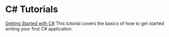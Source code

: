 # C# Tutorials

[Getting Started with C#](getting-started/intro.md)
This tutorial covers the basics of how to get started writing your first C# application. 